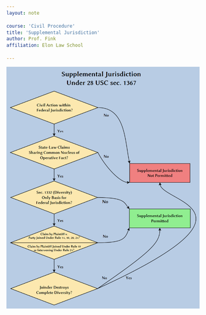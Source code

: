 ```yaml
---
layout: note

course: 'Civil Procedure'
title: 'Supplemental Jurisdiction'
author: Prof. Fink 
affiliation: Elon Law School 
  
---
```


![Civil Action Flowchart](../assets/materials/subject-matter-jurisdiction/1367.png)